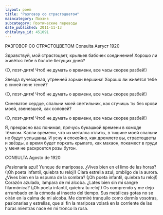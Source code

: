```yaml
---
layout: poem
title: "Разговор со страстоцветом"
maincategory: Поэзия
subcategory: Поэтические переводы
date_published: 2011-11-13
chitalnya_id: 451091
---
```




РАЗГОВОР СО СТРАСТОЦВЕТОМ
Consulta 
Август 1920

Здравствуй, мой страстоцвет,
крыльев бабочек соединение!
Хорошо ли живётся тебе
в болоте бегущих дней?

(О, поэт-дитя! Чтоб не думать о времени,
все часы скорее разбей!)

Звезда лучезарная,
утренней зорьки вершина!
Хорошо ли живётся тебе
в синей пене теней?

(О, поэт-дитя! Чтоб не думать о времени,
все часы скорее разбей!)

Синеватое сердце, 
спальни моей светильник,
как стучишь ты без крови моей,
звеневшей, как соловей?

(О, поэт-дитя! Чтоб не думать о времени,
все часы скорее разбей!)

Я, прекрасно вас понимая,
прячусь букашкой времени
в комоде тёмном.
Капли времени, что из металла отлиты,
в тишине моей спальни
не будут услышаны.
И усну я спокойно,
как дремлете вы,
страстоцветы и звёзды,
а время будет порхать
крылато, как махаон, 
покамест в груди у меня не раскроется
розы бутон.

CONSULTA 
Agosto de 1920
 
&#161;Pasionaria azul!
Yunque de mariposas.
&#191;Vives bien en el limo
de las horas? 
(&#161;Oh poeta infantil,
quiebra tu reloj!) 
Clara estrella azul,
ombligo de la aurora.
&#191;Vives bien en la espuma
de la sombra? 
(&#161;Oh poeta infantil,
quiebra tu reloj!) 
Coraz&#243;n azulado,
l&#225;mpara de mi alcoba.
&#191;Lates bien sin mi sangre
filarm&#243;nica? 
(&#161;Oh poeta infantil,
quiebra tu reloj!) 
Os comprendo y me dejo
arrumbado en la c&#243;moda
al insecto del tiempo.
Sus met&#225;licas gotas
no se oir&#225;n en la calma
de mi alcoba.
Me dormir&#233; tranquilo
como dorm&#237;s vosotras,
pasionarias y estrellas,
que al fin la mariposa
volar&#225; en la corriente
de las horas
mientras nace en mi tronco
la rosa.







